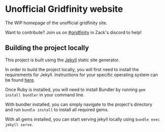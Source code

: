 # Unofficial Gridfinity website
The WIP homepage of the unofficial gridfinity site.

Want to contribute? Join us on [#gridfinity](https://discord.com/invite/voidstarlab) in Zack's discord to help!

## Building the project locally

This project is built using the [Jekyll](https://jekyllrb.com/) static site generator.

In order to build the project locally, you will first need to install the requirements for Jekyll. Instructions for your
specific operating system can be found [here](https://jekyllrb.com/docs/installation/).

Once Ruby is installed, you will need to install Bundler by running `gem install bundler` in your command line.

With bundler installed, you can simply navigate to the project's directory and run `bundle install` to install all 
required gems.

With all gems installed, you can start serving jekyll locally using `bundle exec jekyll serve`.